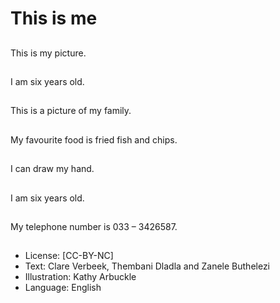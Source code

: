 # This is me

##
This is my picture.

##
I am six years old.

##
This is a picture of my
family.

##
My favourite food is
fried fish and chips.

##
I can draw my hand.

##
I am six years old.

##
My telephone number is
033 – 3426587.

##
* License: [CC-BY-NC]
* Text: Clare Verbeek, Thembani Dladla and Zanele
Buthelezi
* Illustration: Kathy Arbuckle
* Language: English

